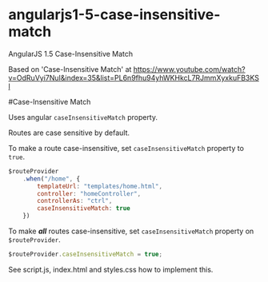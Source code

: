 # angularjs1-5-case-insensitive-match
AngularJS 1.5 Case-Insensitive Match

Based on 'Case-Insensitive Match' at https://www.youtube.com/watch?v=OdRuVyi7NuI&index=35&list=PL6n9fhu94yhWKHkcL7RJmmXyxkuFB3KSl

#Case-Insensitive Match

Uses angular ```caseInsensitiveMatch``` property.

Routes are case sensitive by default. 

To make a route case-insensitive, set ```caseInsensitiveMatch``` property to ```true```.

```javascript
$routeProvider
    .when("/home", {
        templateUrl: "templates/home.html",
        controller: "homeController",
        controllerAs: "ctrl",
        caseInsensitiveMatch: true
    })
```

To make ***all*** routes case-insensitive, set ```caseInsensitiveMatch``` property on ```$routeProvider```.

```javascript
$routeProvider.caseInsensitiveMatch = true;
```

See script.js, index.html and styles.css how to implement this.
